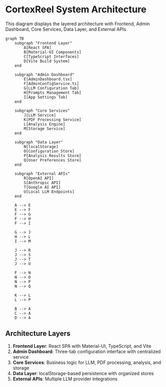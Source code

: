 # CortexReel System Architecture

This diagram displays the layered architecture with Frontend, Admin Dashboard, Core Services, Data Layer, and External APIs.

```mermaid
graph TB
    subgraph "Frontend Layer"
        A[React SPA]
        B[Material-UI Components]
        C[TypeScript Interfaces]
        D[Vite Build System]
    end
    
    subgraph "Admin Dashboard"
        E[AdminDashboard.tsx]
        F[AdminConfigService.ts]
        G[LLM Configuration Tab]
        H[Prompts Management Tab]
        I[App Settings Tab]
    end
    
    subgraph "Core Services"
        J[LLM Service]
        K[PDF Processing Service]
        L[Analysis Engine]
        M[Storage Service]
    end
    
    subgraph "Data Layer"
        N[localStorage]
        O[Configuration Store]
        P[Analysis Results Store]
        Q[User Preferences Store]
    end
    
    subgraph "External APIs"
        R[OpenAI API]
        S[Anthropic API]
        T[Google AI API]
        U[Local LLM Endpoints]
    end
    
    A --> E
    E --> F
    F --> G
    F --> H
    F --> I
    
    G --> J
    H --> L
    I --> M
    
    J --> R
    J --> S
    J --> T
    J --> U
    
    F --> N
    N --> O
    N --> P
    N --> Q
    
    K --> L
    L --> P
    
    B --> A
    C --> A
    D --> A
```

## Architecture Layers

1. **Frontend Layer**: React SPA with Material-UI, TypeScript, and Vite
2. **Admin Dashboard**: Three-tab configuration interface with centralized service
3. **Core Services**: Business logic for LLM, PDF processing, analysis, and storage
4. **Data Layer**: localStorage-based persistence with organized stores
5. **External APIs**: Multiple LLM provider integrations 